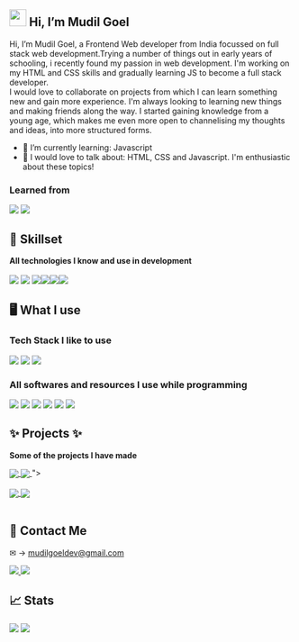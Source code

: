 <h2> <img src="https://raw.githubusercontent.com/MartinHeinz/MartinHeinz/master/wave.gif" width="30px"> Hi, I’m Mudil Goel </h2>

Hi, I’m Mudil Goel, a Frontend Web developer from India focussed on full stack web development.Trying a number of things out in early years of schooling, i recently found my passion in web development. I'm working on my HTML and CSS skills and gradually learning JS to become a full stack developer. <br>
I would love to collaborate on projects from which I can learn something new and gain more experience. I'm always looking to learning new things and making friends along the way. I started gaining knowledge from a young age, which makes me even more open to channelising my thoughts and ideas, into more structured forms. <br>

- 🧠 I’m currently learning: Javascript
- 💪 I would love to talk about: HTML, CSS and Javascript. I'm enthusiastic about these topics!

### Learned from
<img src="https://img.shields.io/badge/Youtube-%23FF0000.svg?style=for-the-badge&logo=YouTube&logoColor=white"> <img src="https://img.shields.io/badge/google-4285F4?style=for-the-badge&logo=google&logoColor=white">
<br>

## 💪 Skillset

<b> All technologies I know and use in development </b> <br><br>
<img src="https://img.shields.io/badge/css3-%231572B6.svg?style=for-the-badge&logo=css3&logoColor=white"> <img src="https://img.shields.io/badge/html5-%23E34F26.svg?style=for-the-badge&logo=html5&logoColor=white"> <img src="https://img.shields.io/badge/javascript-%23323330.svg?style=for-the-badge&logo=javascript&logoColor=%23F7DF1E"><img src="https://img.shields.io/badge/github-%23121011.svg?style=for-the-badge&logo=github&logoColor=white"><img src="https://img.shields.io/badge/git-%23F05033.svg?style=for-the-badge&logo=git&logoColor=white"><img src="https://img.shields.io/badge/bootstrap-%23563D7C.svg?style=for-the-badge&logo=bootstrap&logoColor=white">

## 🖥️ What I use

### Tech Stack I like to use
<img src="https://img.shields.io/badge/css3-%231572B6.svg?style=for-the-badge&logo=css3&logoColor=white"> <img src="https://img.shields.io/badge/html5-%23E34F26.svg?style=for-the-badge&logo=html5&logoColor=white"> <img src="https://img.shields.io/badge/javascript-%23323330.svg?style=for-the-badge&logo=javascript&logoColor=%23F7DF1E">

### All softwares and resources I use while programming
<img src="https://img.shields.io/badge/Visual%20Studio%20Code-0078d7.svg?style=for-the-badge&logo=visual-studio-code&logoColor=white"> <img src="https://img.shields.io/badge/Windows-0078D6?style=for-the-badge&logo=windows&logoColor=white"> 
<img src="https://img.shields.io/badge/Google%20Chrome-4285F4?style=for-the-badge&logo=GoogleChrome&logoColor=white">  <img src="https://img.shields.io/badge/Opera-FF1B2D?style=for-the-badge&logo=Opera&logoColor=white"> <img src="https://img.shields.io/badge/bootstrap-%23563D7C.svg?style=for-the-badge&logo=bootstrap&logoColor=white"> <img src="https://img.shields.io/badge/Spotify-1ED760?style=for-the-badge&logo=spotify&logoColor=white">


## ✨ Projects ✨

<b> Some of the projects I have made </b> <br>

<a href="https://github.com/Mudil27/To-Do-List-App">
  <img align="center" src="https://github-readme-stats.vercel.app/api/pin/?username=Mudil27&repo=To-Do-List-App&theme=tokyonight&show_owner" />
</a> 

<a href="https://github.com/Mudil27/World-Clock">
  <img align="center" src="https://github-readme-stats.vercel.app/api/pin/?username=Mudil27&repo=World-Clock&theme=tokyonight&show_owner" />
</a> "><br><br>
 
<a href="https://github.com/Mudil27/Huddle-landing-page-with-single-introductory-section">
  <img align="center" src="https://github-readme-stats.vercel.app/api/pin/?username=Mudil27&repo=Huddle-landing-page-with-single-introductory-section&theme=tokyonight" />
</a>

<a href="https://github.com/Mudil27/Stats-Preview-card">
<img align="center" src="https://github-readme-stats.vercel.app/api/pin/?username=Mudil27&repo=Stats-Preview-card&theme=tokyonight"/>
</a><br><br>

## 🤝 Contact Me

&#x2709; &rarr; mudilgoeldev@gmail.com

<a href="https://www.linkedin.com/in/mudil-goel/">
  <img src="https://img.shields.io/badge/Mudil%20Goel-%230077B5.svg?style=for-the-badge&logo=linkedin&logoColor=white">
</a>

<a href="https://telegram.me/The_Invincible27">
  <img src="https://img.shields.io/badge/Telegram-2CA5E0?style=for-the-badge&logo=telegram&logoColor=white">
</a>

## 📈 Stats

<a><img align="center" src="https://github-readme-stats.vercel.app/api?username=Mudil27&theme=tokyonight&layout=compact&card_width=250px" /></a>
<a><img align="center" src="https://github-readme-stats.vercel.app/api/top-langs/?username=Mudil27&theme=tokyonight&layout=compact&card_width=250px" /></a>

